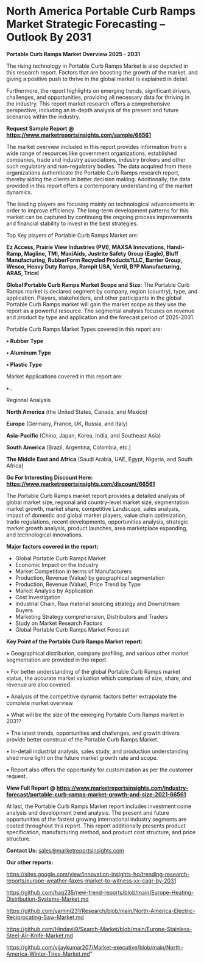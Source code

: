 # North America Portable Curb Ramps Market Strategic Forecasting – Outlook By 2031

<Strong> Portable Curb Ramps Market Overview 2025 - 2031</strong>

The rising technology in Portable Curb Ramps Market is also depicted in this research report. Factors that are boosting the growth of the market, and giving a positive push to thrive in the global market is explained in detail.

Furthermore, the report highlights on emerging trends, significant drivers, challenges, and opportunities, providing all necessary data for thriving in the industry. This report market research offers a comprehensive perspective, including an in-depth analysis of the present and future scenarios within the industry.

<strong>Request Sample Report @ <a href=https://www.marketreportsinsights.com/sample/66561>https://www.marketreportsinsights.com/sample/66561</a></strong>

The market overview included in this report provides information from a wide range of resources like government organizations, established companies, trade and industry associations, industry brokers and other such regulatory and non-regulatory bodies. The data acquired from these organizations authenticate the Portable Curb Ramps research report, thereby aiding the clients in better decision making. Additionally, the data provided in this report offers a contemporary understanding of the market dynamics.

The leading players are focusing mainly on technological advancements in order to improve efficiency. The long-term development patterns for this market can be captured by continuing the ongoing process improvements and financial stability to invest in the best strategies.

Top Key players of Portable Curb Ramps Market are:

<strong>Ez Access, Prairie View Industries (PVI), MAXSA Innovations, Handi-Ramp, Magline, TMI, MaxiAids, Justrite Safety Group (Eagle), Bluff Manufacturing, RubberForm Recycled Products?LLC, Barrier Group, Wesco, Heavy Duty Ramps, Rampit USA, Vertil, B?P Manufacturing, ARAS, Tricel</strong>

<strong><b>Global Portable Curb Ramps Market Scope and Size:</b></strong>
The Portable Curb Ramps market is declared segment by company, region (country), type, and application. Players, stakeholders, and other participants in the global Portable Curb Ramps market will gain the market scope as they use the report as a powerful resource. The segmental analysis focuses on revenue and product by type and application and the forecast period of 2025-2031.

Portable Curb Ramps Market Types covered in this report are:

<strong>• Rubber Type

• Aluminum Type

• Plastic Type</strong>

Market Applications covered in this report are:

<strong>• .</strong> 

Regional Analysis

<strong>North America</strong> (the United States, Canada, and Mexico)

<strong>Europe</strong> (Germany, France, UK, Russia, and Italy)

<strong>Asia-Pacific</strong> (China, Japan, Korea, India, and Southeast Asia)

<strong>South America</strong> (Brazil, Argentina, Colombia, etc.)

<strong>The Middle East and Africa</strong> (Saudi Arabia, UAE, Egypt, Nigeria, and South Africa)

<strong>Go For Interesting Discount Here: <a href=https://www.marketreportsinsights.com/discount/66561>https://www.marketreportsinsights.com/discount/66561</a></strong>

The Portable Curb Ramps market report provides a detailed analysis of global market size, regional and country-level market size, segmentation market growth, market share, competitive Landscape, sales analysis, impact of domestic and global market players, value chain optimization, trade regulations, recent developments, opportunities analysis, strategic market growth analysis, product launches, area marketplace expanding, and technological innovations.

<strong><b>Major factors covered in the report:</b></strong>
<ul>
  <li>Global Portable Curb Ramps Market </li>
  <li>Economic Impact on the Industry</li>
  <li>Market Competition in terms of Manufacturers</li>
  <li>Production, Revenue (Value) by geographical segmentation</li>
  <li>Production, Revenue (Value), Price Trend by Type</li>
  <li>Market Analysis by Application</li>
  <li>Cost Investigation</li>
  <li>Industrial Chain, Raw material sourcing strategy and Downstream Buyers</li>
  <li>Marketing Strategy comprehension, Distributors and Traders</li>
  <li>Study on Market Research Factors</li>
  <li>Global Portable Curb Ramps Market Forecast</li>
</ul>

<strong><b>Key Point of the Portable Curb Ramps Market report:</b></strong>

• Geographical distribution, company profiling, and various other market segmentation are provided in the report.

• For better understanding of the global Portable Curb Ramps market status, the accurate market valuation which comprises of size, share, and revenue are also covered.

• Analysis of the competitive dynamic factors better extrapolate the complete market overview

• What will be the size of the emerging Portable Curb Ramps market in 2031?

• The latest trends, opportunities and challenges, and growth drivers provide better construal of the Portable Curb Ramps Market.

• In-detail industrial analysis, sales study, and production understanding shed more light on the future market growth rate and scope.

• Report also offers the opportunity for customization as per the customer request.

<strong><b>View Full Report @ <a href=https://www.marketreportsinsights.com/industry-forecast/portable-curb-ramps-market-growth-and-size-2021-66561>https://www.marketreportsinsights.com/industry-forecast/portable-curb-ramps-market-growth-and-size-2021-66561</a></b></strong>


At last, the Portable Curb Ramps Market report includes investment come analysis and development trend analysis. The present and future opportunities of the fastest growing international industry segments are coated throughout this report. This report additionally presents product specification, manufacturing method, and product cost structure, and price structure.

<strong>Contact Us:</strong>
sales@marketreportsinsights.com

<strong>Our other reports:</strong>

<a href=https://sites.google.com/view/innovation-insights-hq/trending-research-reports/europe-weather-faxes-market-to-witness-xx-cagr-by-2031>https://sites.google.com/view/innovation-insights-hq/trending-research-reports/europe-weather-faxes-market-to-witness-xx-cagr-by-2031</a>

<a href=https://github.com/haq235/new-trend-reports/blob/main/Europe-Heating-Distribution-Systems-Market.md>https://github.com/haq235/new-trend-reports/blob/main/Europe-Heating-Distribution-Systems-Market.md</a>

<a href=https://github.com/yamini231/Research/blob/main/North-America-Electric-Reciprocating-Saw-Market.md>https://github.com/yamini231/Research/blob/main/North-America-Electric-Reciprocating-Saw-Market.md</a>

<a href=https://github.com/Hindavii9/Search-Market/blob/main/Europe-Stainless-Steel-Air-Knife-Market.md>https://github.com/Hindavii9/Search-Market/blob/main/Europe-Stainless-Steel-Air-Knife-Market.md</a>

<a href=https://github.com/vijaykumar207/Market-executive/blob/main/North-America-Winter-Tires-Market.md>https://github.com/vijaykumar207/Market-executive/blob/main/North-America-Winter-Tires-Market.md</a>"
